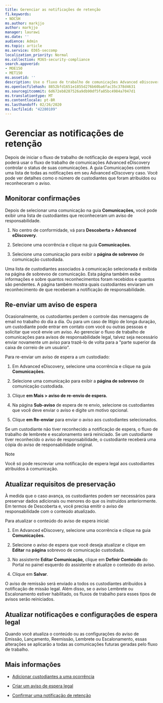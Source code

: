 ```yaml
---
title: Gerenciar as notificações de retenção
f1.keywords:
- NOCSH
ms.author: markjjo
author: markjjo
manager: laurawi
ms.date: ''
audience: Admin
ms.topic: article
ms.service: O365-seccomp
localization_priority: Normal
ms.collection: M365-security-compliance
search.appverid:
- MOE150
- MET150
ms.assetid: ''
description: Use o fluxo de trabalho de comunicações Advanced eDiscovery para rastrear o status de suas notificações de espera legal e, se necessário, atualizá-las e reendá-las.
ms.openlocfilehash: 8852bfd1651e1855d276b60ba6fac35c378d4631
ms.sourcegitcommit: 6d672eb8287526a9db90df5fa85bc4984a7047d1
ms.translationtype: MT
ms.contentlocale: pt-BR
ms.lasthandoff: 02/26/2020
ms.locfileid: "42280109"
---
```

# <a name="manage-hold-notifications"></a>Gerenciar as notificações de retenção

Depois de iniciar o fluxo de trabalho de notificação de espera legal, você poderá usar o fluxo de trabalho de comunicações Advanced eDiscovery controlar o status de suas comunicações. A guia Comunicações contém uma lista de todas as notificações em seu Advanced eDiscovery caso. Você pode ver detalhes como o número de custodiantes que foram atribuídos ou reconheceram o aviso.

## <a name="monitor-acknowledgments"></a>Monitorar confirmações

Depois de selecionar uma comunicação na guia **Comunicações,** você pode exibir uma lista de custodiantes que reconheceram um aviso de responsabilidade. 

1. No centro de conformidade, vá para **Descoberta > Advanced eDiscovery**.

2. Selecione uma ocorrência e clique na guia **Comunicações.**

3. Selecione uma comunicação para exibir a **página de sobrevoo** de comunicação custodiada.

Uma lista de custodiantes associados à comunicação selecionada é exibida na página de sobrevoo de comunicação. Esta página também exibe informações e sobre quantos reconhecimentos foram recebidos e quantos são pendentes. A página também mostra quais custodiantes enviaram um reconhecimento de que receberam a notificação de responsabilidade.

## <a name="re-send-a-hold-notice"></a>Re-enviar um aviso de espera

Ocasionalmente, os custodiantes perdem o controle das mensagens de email no trabalho do dia a dia. Ou para um caso de litígio de longa duração, um custodiante pode entrar em contato com você ou outras pessoas e solicitar que você envie um aviso. Ao gerenciar o fluxo de trabalho de comunicações para avisos de responsabilidade legal, talvez seja necessário enviar novamente um aviso para trazê-lo de volta para a "parte superior da caixa de correio de um usuário".

Para re-enviar um aviso de espera a um custodiado:

1. Em Advanced eDiscovery, selecione uma ocorrência e clique na guia **Comunicações.**

2. Selecione uma comunicação para exibir a **página de sobrevoo** de comunicação custodiada.

3. Clique **em Mais > aviso de re-envio de espera.**

4. Na página **Sub-aviso** de espera de re envio, selecione os custodiantes que você deve enviar o aviso e digite um motivo opcional.

5. Clique **em Re-enviar** para enviar o aviso aos custodiantes selecionados.

Se um custodiante não tiver reconhecido a notificação de espera, o fluxo de trabalho de lembrete e escalonamento será reiniciado. Se um custodiante tiver reconhecido o aviso de responsabilidade, o custodiante receberá uma cópia do aviso de responsabilidade original.

> [!NOTE]
> Você só pode rescreviar uma notificação de espera legal aos custodiantes atribuídos à comunicação. 

## <a name="update-preservation-requirements"></a>Atualizar requisitos de preservação
  
À medida que o caso avança, os custodiantes podem ser necessários para preservar dados adicionais ou menores do que os instruídos anteriormente. Em termos de Descoberta e, você precisa emitir o aviso de responsabilidade com o conteúdo atualizado.

Para atualizar o conteúdo do aviso de espera inicial:

1. Em Advanced eDiscovery, selecione uma ocorrência e clique na guia **Comunicações.**

2. Selecione o aviso de espera que você deseja atualizar e clique em **Editar** na **página** sobrevoo de comunicação custodiada.

3. No assistente **Editar Comunicação,** clique em **Definir Conteúdo** do Portal no painel esquerdo do assistente e atualize o conteúdo do aviso.

4. Clique em **Salvar**.

O aviso de remissão será enviado a todos os custodiantes atribuídos à notificação de missão legal. Além disso, se o aviso Lembrete ou Escalonamento estiver habilitado, os fluxos de trabalho para esses tipos de avisos serão reiniciados.

## <a name="update-legal-hold-notifications-and-settings"></a>Atualizar notificações e configurações de espera legal

Quando você atualiza o conteúdo ou as configurações do aviso de Emissão, Lançamento, Reemissão, Lembrete ou Escalonamento, essas alterações se aplicarão a todas as comunicações futuras geradas pelo fluxo de trabalho.

## <a name="more-information"></a>Mais informações

- [Adicionar custodiantes a uma ocorrência](add-custodians-to-case.md)

- [Criar um aviso de espera legal](create-hold-notification.md)

- [Confirmar uma notificação de retenção](acknowledge-hold-notification.md)
